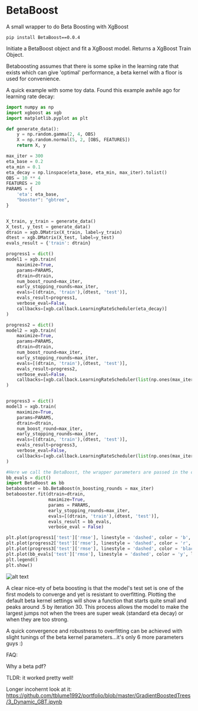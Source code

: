 # BetaBoost
A small wrapper to do Beta Boosting with XgBoost

```pip install BetaBoost==0.0.4```

Initiate a BetaBoost object and fit a XgBoost model.
Returns a XgBoost Train Object.

Betaboosting assumes that there is some spike in the learning rate that exists which can give 'optimal' performance, a beta kernel with a floor is used for convenience.

A quick example with some toy data.  Found this example awhile ago for learning rate decay:

```python
import numpy as np
import xgboost as xgb
import matplotlib.pyplot as plt

def generate_data():
    y = np.random.gamma(2, 4, OBS)
    X = np.random.normal(5, 2, [OBS, FEATURES])
    return X, y

max_iter = 300
eta_base = 0.2
eta_min = 0.1
eta_decay = np.linspace(eta_base, eta_min, max_iter).tolist()
OBS = 10 ** 4
FEATURES = 20
PARAMS = {
    'eta': eta_base,
    "booster": "gbtree",
}


X_train, y_train = generate_data()
X_test, y_test = generate_data()
dtrain = xgb.DMatrix(X_train, label=y_train)
dtest = xgb.DMatrix(X_test, label=y_test)
evals_result = {'train': dtrain}

progress1 = dict()
model1 = xgb.train(
    maximize=True,
    params=PARAMS,
    dtrain=dtrain,
    num_boost_round=max_iter,
    early_stopping_rounds=max_iter,
    evals=[(dtrain, 'train'),(dtest, 'test')],
    evals_result=progress1,
    verbose_eval=False,
    callbacks=[xgb.callback.LearningRateScheduler(eta_decay)]
)

progress2 = dict()
model2 = xgb.train(
    maximize=True,
    params=PARAMS,
    dtrain=dtrain,
    num_boost_round=max_iter,
    early_stopping_rounds=max_iter,
    evals=[(dtrain, 'train'),(dtest, 'test')],
    evals_result=progress2,
    verbose_eval=False,
    callbacks=[xgb.callback.LearningRateScheduler(list(np.ones(max_iter)*0.01))]
)


progress3 = dict()
model3 = xgb.train(
    maximize=True,
    params=PARAMS,
    dtrain=dtrain,
    num_boost_round=max_iter,
    early_stopping_rounds=max_iter,
    evals=[(dtrain, 'train'),(dtest, 'test')],
    evals_result=progress3,
    verbose_eval=False,
    callbacks=[xgb.callback.LearningRateScheduler(list(np.ones(max_iter)*0.1))]
)

#Here we call the BetaBoost, the wrapper parameters are passed in the class init
bb_evals = dict()
import BetaBoost as bb
betabooster = bb.BetaBoost(n_boosting_rounds = max_iter)
betabooster.fit(dtrain=dtrain,
                maximize=True,
                params = PARAMS,
                early_stopping_rounds=max_iter,
                evals=[(dtrain, 'train'),(dtest, 'test')],
                evals_result = bb_evals,
                verbose_eval = False)

plt.plot(progress1['test']['rmse'], linestyle = 'dashed', color = 'b', label = 'eta test decay')
plt.plot(progress2['test']['rmse'], linestyle = 'dashed', color = 'r', label = '0.01 test')
plt.plot(progress3['test']['rmse'], linestyle = 'dashed', color = 'black', label = '0.1 test')
plt.plot(bb_evals['test']['rmse'], linestyle = 'dashed', color = 'y', label = 'bb test')
plt.legend()
plt.show()
```
![alt text](https://github.com/tblume1992/BetaBoost/blob/master/static/betaboost_test_image.png?raw=true "BB Awesome Image")

A clear nice-ety of beta boosting is that the model's test set is one of the first models to converge and yet is resistant to overfitting.  Plotting the default beta kernel settings will show a function that starts quite small and peaks around .5 by iteration 30.  This process allows the model to make the largest jumps not when the trees are super weak (standard eta decay) or when they are too strong.

A quick convergence and robustness to overfitting can be achieved with slight tunings of the beta kernel parameters...it's only 6 more parameters guys :)

FAQ:

Why a beta pdf?

TLDR: it worked pretty well!

Longer incohernt look at it: https://github.com/tblume1992/portfolio/blob/master/GradientBoostedTrees/3_Dynamic_GBT.ipynb
